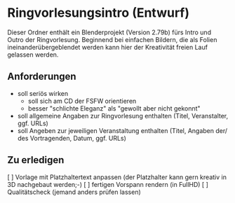 Ringvorlesungsintro (Entwurf)
=============================

Dieser Ordner enthält ein Blenderprojekt (Version 2.79b) fürs Intro und Outro der Ringvorlesung.
Beginnend bei einfachen Bildern, die als Folien ineinanderübergeblendet werden kann hier der Kreativität freien Lauf gelassen werden.


Anforderungen
-------------

* soll seriös wirken
  * soll sich am CD der FSFW orientieren
  * besser "schlichte Eleganz" als "gewollt aber nicht gekonnt"
* soll allgemeine Angaben zur Ringvorlesung enthalten (Titel, Veranstalter, ggf. URLs)
* soll Angeben zur jeweiligen Veranstaltung enthalten (Titel, Angaben der/ des Vortragenden, Datum, ggf. URLs)


Zu erledigen
------------

[ ] Vorlage mit Platzhaltertext anpassen (der Platzhalter kann gern kreativ in 3D  nachgebaut werden;-)
[ ] fertigen Vorspann rendern (in FullHD)
[ ] Qualitätscheck (jemand anders prüfen lassen)

